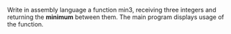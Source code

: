 Write in assembly language a function min3, receiving three integers and returning the **minimum** between them. The main program displays usage of the function.
